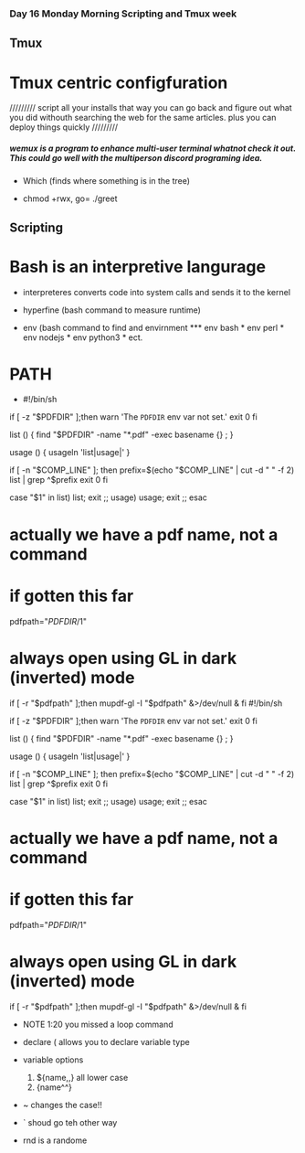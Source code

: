 ### Day 16  Monday Morning Scripting and Tmux week


## Tmux
#  Tmux centric configfuration

/////////   script all your installs  that way you can go back and figure out what you did withouth searching the web for the same articles.  plus you can deploy things quickly 
/////////


#####  wemux is a program to enhance multi-user terminal whatnot  check it out.  This could go well with the multiperson discord programing idea. 

* Which  (finds where something is in the tree)

* chmod +rwx, go= ./greet

## Scripting

# Bash is an interpretive langurage

*  interpreteres converts code into system calls and sends it to the kernel 


*   hyperfine  (bash command to measure runtime)
*   env   (bash command to find and envirnment 
                *** env bash
                * env perl
                * env nodejs
                * env python3
                * ect. 

# PATH

* #!/bin/sh

if [ -z "$PDFDIR" ];then
  warn 'The `PDFDIR` env var not set.'
  exit 0
fi

list () {
  find "$PDFDIR" -name "*.pdf" -exec basename {} \;
}

usage () {
  usageln 'list|usage|<pdf>'
}

if [ -n "$COMP_LINE" ]; then
  prefix=$(echo "$COMP_LINE" | cut -d " " -f 2)
  list | grep ^$prefix
  exit 0
fi

case "$1" in
  list) list; exit ;;
  usage) usage; exit ;;
esac

# actually we have a pdf name, not a command
# if gotten this far
pdfpath="$PDFDIR/$1"

# always open using GL in dark (inverted) mode
if [ -r "$pdfpath" ];then
  mupdf-gl -I "$pdfpath"  &>/dev/null &
fi
#!/bin/sh

if [ -z "$PDFDIR" ];then
  warn 'The `PDFDIR` env var not set.'
  exit 0
fi

list () {
  find "$PDFDIR" -name "*.pdf" -exec basename {} \;
}

usage () {
  usageln 'list|usage|<pdf>'
}

if [ -n "$COMP_LINE" ]; then
  prefix=$(echo "$COMP_LINE" | cut -d " " -f 2)
  list | grep ^$prefix
  exit 0
fi

case "$1" in
  list) list; exit ;;
  usage) usage; exit ;;
esac

# actually we have a pdf name, not a command
# if gotten this far
pdfpath="$PDFDIR/$1"

# always open using GL in dark (inverted) mode
if [ -r "$pdfpath" ];then
  mupdf-gl -I "$pdfpath"  &>/dev/null &
fi
*  NOTE 1:20  you missed a loop command 
* declare  ( allows you to declare variable type

* variable options 
  1. ${name,,}  all lower case
  1. {name^^}  

*  ~ changes the case!!
*  ` shoud go teh other way
* rnd  is a randome 

